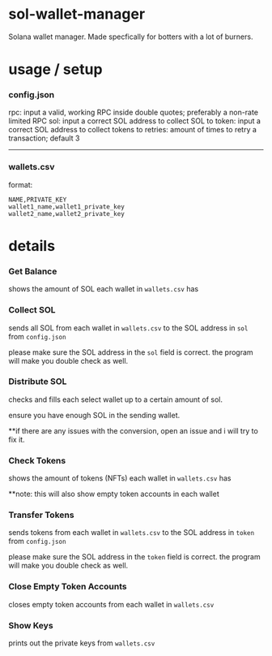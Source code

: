 # sol-wallet-manager
Solana wallet manager. Made specfically for botters with a lot of burners.

# usage / setup
### config.json
rpc: input a valid, working RPC inside double quotes; preferably a non-rate limited RPC
sol: input a correct SOL address to collect SOL to
token: input a correct SOL address to collect tokens to
retries: amount of times to retry a transaction; default 3

---

### wallets.csv
format:
```
NAME,PRIVATE_KEY
wallet1_name,wallet1_private_key
wallet2_name,wallet2_private_key
```

# details
### Get Balance
shows the amount of SOL each wallet in `wallets.csv` has

### Collect SOL
sends all SOL from each wallet in `wallets.csv` to the SOL address in `sol` from `config.json`

please make sure the SOL address in the `sol` field is correct. the program will make you double check as well.

### Distribute SOL
checks and fills each select wallet up to a certain amount of sol.

ensure you have enough SOL in the sending wallet.

**if there are any issues with the conversion, open an issue and i will try to fix it. 

### Check Tokens
shows the amount of tokens (NFTs) each wallet in `wallets.csv` has

**note: this will also show empty token accounts in each wallet

### Transfer Tokens
sends tokens from each wallet in `wallets.csv` to the SOL address in `token` from `config.json`

please make sure the SOL address in the `token` field is correct. the program will make you double check as well.

### Close Empty Token Accounts
closes empty token accounts from each wallet in `wallets.csv`

### Show Keys
prints out the private keys from `wallets.csv`
